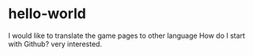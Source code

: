 # hello-world
I would like to translate the game pages to other language
How do I start with Github?
very interested.

